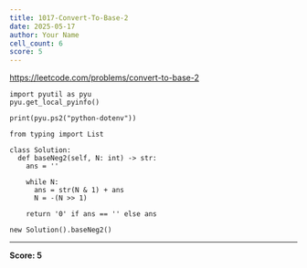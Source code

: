 ```yaml
---
title: 1017-Convert-To-Base-2
date: 2025-05-17
author: Your Name
cell_count: 6
score: 5
---
```


https://leetcode.com/problems/convert-to-base-2


```
import pyutil as pyu
pyu.get_local_pyinfo()
```


```
print(pyu.ps2("python-dotenv"))
```


```
from typing import List
```


```
class Solution:
  def baseNeg2(self, N: int) -> str:
    ans = ''

    while N:
      ans = str(N & 1) + ans
      N = -(N >> 1)

    return '0' if ans == '' else ans
```


```
new Solution().baseNeg2()
```


---
**Score: 5**